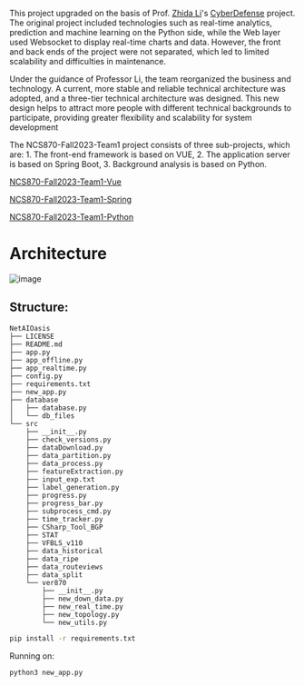 This project upgraded on the basis of Prof. [Zhida Li](https://zhidali.me/)'s [CyberDefense](https://github.com/zhida-li/cyberDefense) project. The original project included technologies such as real-time analytics, prediction and machine learning on the Python side, while the Web layer used Websocket to display real-time charts and data. However, the front and back ends of the project were not separated, which led to limited scalability and difficulties in maintenance.

Under the guidance of Professor Li, the team reorganized the business and technology. A current, more stable and reliable technical architecture was adopted, and a three-tier technical architecture was designed. This new design helps to attract more people with different technical backgrounds to participate, providing greater flexibility and scalability for system development

The NCS870-Fall2023-Team1 project consists of three sub-projects, which are: 1. The front-end framework is based on VUE, 2. The application server is based on Spring Boot, 3. Background analysis is based on Python.

[NCS870-Fall2023-Team1-Vue](https://github.com/Caixianwang/NCS870-Fall2023-Team1-Vue)

[NCS870-Fall2023-Team1-Spring](https://github.com/Caixianwang/NCS870-Fall2023-Team1-Spring)

[NCS870-Fall2023-Team1-Python](https://github.com/Caixianwang/NCS870-Fall2023-Team1-Python)

# Architecture

![image](https://github.com/Caixianwang/NCS870-Fall2023-Team1-Python/assets/129556780/2c82920d-cd53-4b74-afb5-42eab4468ce9)



## Structure:

``` 
NetAIOasis
├── LICENSE
├── README.md
├── app.py
├── app_offline.py
├── app_realtime.py
├── config.py
├── requirements.txt
├── new_app.py
├── database
│   ├── database.py
│   └── db_files
└── src
    ├── __init__.py
    ├── check_versions.py
    ├── dataDownload.py
    ├── data_partition.py
    ├── data_process.py
    ├── featureExtraction.py
    ├── input_exp.txt
    ├── label_generation.py
    ├── progress.py
    ├── progress_bar.py
    ├── subprocess_cmd.py
    ├── time_tracker.py
    ├── CSharp_Tool_BGP
    ├── STAT
    ├── VFBLS_v110
    ├── data_historical
    ├── data_ripe
    ├── data_routeviews
    ├── data_split
    └── ver870
        ├── __init__.py
        ├── new_down_data.py 
        ├── new_real_time.py
        ├── new_topology.py
        └── new_utils.py

```

```bash
pip install -r requirements.txt
```

Running on:

``` bash
python3 new_app.py
```

